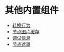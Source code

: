 # 其他内置组件

* [转换行为](TransitionBehaviour.html)
* [节点图片缓存](CacheAsBitmap.html)
* [调试信息](DebugViewer.html)
* [节点遮罩](NodeMask.html)